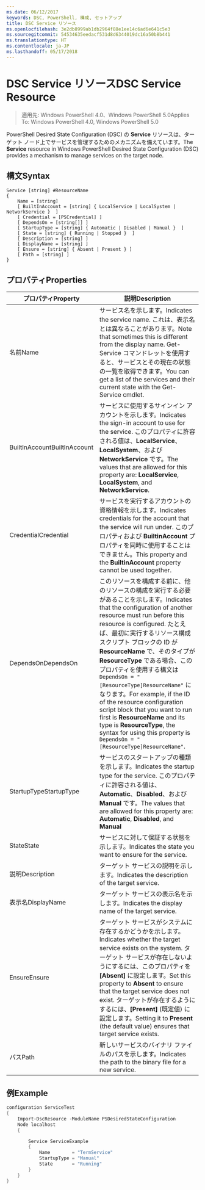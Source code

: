 ```yaml
---
ms.date: 06/12/2017
keywords: DSC, PowerShell, 構成, セットアップ
title: DSC Service リソース
ms.openlocfilehash: 3e2db8999ab1db2964f88e1ee14c6ad6e641c5e3
ms.sourcegitcommit: 54534635eedacf531d8d6344019dc16a50b8b441
ms.translationtype: HT
ms.contentlocale: ja-JP
ms.lasthandoff: 05/17/2018
---
```

# <a name="dsc-service-resource"></a><span data-ttu-id="3f56f-103">DSC Service リソース</span><span class="sxs-lookup"><span data-stu-id="3f56f-103">DSC Service Resource</span></span>

> <span data-ttu-id="3f56f-104">適用先: Windows PowerShell 4.0、Windows PowerShell 5.0</span><span class="sxs-lookup"><span data-stu-id="3f56f-104">Applies To: Windows PowerShell 4.0, Windows PowerShell 5.0</span></span>


<span data-ttu-id="3f56f-105">PowerShell Desired State Configuration (DSC) の **Service** リソースは、ターゲット ノード上でサービスを管理するためのメカニズムを備えています。</span><span class="sxs-lookup"><span data-stu-id="3f56f-105">The **Service** resource in Windows PowerShell Desired State Configuration (DSC) provides a mechanism to manage services on the target node.</span></span>

## <a name="syntax"></a><span data-ttu-id="3f56f-106">構文</span><span class="sxs-lookup"><span data-stu-id="3f56f-106">Syntax</span></span>

```
Service [string] #ResourceName
{
    Name = [string]
    [ BuiltInAccount = [string] { LocalService | LocalSystem | NetworkService }  ]
    [ Credential = [PSCredential] ]
    [ DependsOn = [string[]] ]
    [ StartupType = [string] { Automatic | Disabled | Manual }  ]
    [ State = [string] { Running | Stopped }  ]
    [ Description = [string] ]
    [ DisplayName = [string] ]
    [ Ensure = [string] { Absent | Present } ]
    [ Path = [string] ]
}
```

## <a name="properties"></a><span data-ttu-id="3f56f-107">プロパティ</span><span class="sxs-lookup"><span data-stu-id="3f56f-107">Properties</span></span>

|  <span data-ttu-id="3f56f-108">プロパティ</span><span class="sxs-lookup"><span data-stu-id="3f56f-108">Property</span></span>  |  <span data-ttu-id="3f56f-109">説明</span><span class="sxs-lookup"><span data-stu-id="3f56f-109">Description</span></span>   |
|---|---|
| <span data-ttu-id="3f56f-110">名前</span><span class="sxs-lookup"><span data-stu-id="3f56f-110">Name</span></span>| <span data-ttu-id="3f56f-111">サービス名を示します。</span><span class="sxs-lookup"><span data-stu-id="3f56f-111">Indicates the service name.</span></span> <span data-ttu-id="3f56f-112">これは、表示名とは異なることがあります。</span><span class="sxs-lookup"><span data-stu-id="3f56f-112">Note that sometimes this is different from the display name.</span></span> <span data-ttu-id="3f56f-113">Get-Service コマンドレットを使用すると、サービスとその現在の状態の一覧を取得できます。</span><span class="sxs-lookup"><span data-stu-id="3f56f-113">You can get a list of the services and their current state with the Get-Service cmdlet.</span></span>|
| <span data-ttu-id="3f56f-114">BuiltInAccount</span><span class="sxs-lookup"><span data-stu-id="3f56f-114">BuiltInAccount</span></span>| <span data-ttu-id="3f56f-115">サービスに使用するサインイン アカウントを示します。</span><span class="sxs-lookup"><span data-stu-id="3f56f-115">Indicates the sign-in account to use for the service.</span></span> <span data-ttu-id="3f56f-116">このプロパティに許容される値は、**LocalService**、**LocalSystem**、および **NetworkService** です。</span><span class="sxs-lookup"><span data-stu-id="3f56f-116">The values that are allowed for this property are: **LocalService**, **LocalSystem**, and **NetworkService**.</span></span>|
| <span data-ttu-id="3f56f-117">Credential</span><span class="sxs-lookup"><span data-stu-id="3f56f-117">Credential</span></span>| <span data-ttu-id="3f56f-118">サービスを実行するアカウントの資格情報を示します。</span><span class="sxs-lookup"><span data-stu-id="3f56f-118">Indicates credentials for the account that the service will run under.</span></span> <span data-ttu-id="3f56f-119">このプロパティおよび __BuiltinAccount__ プロパティを同時に使用することはできません。</span><span class="sxs-lookup"><span data-stu-id="3f56f-119">This property and the __BuiltinAccount__ property cannot be used together.</span></span>|
| <span data-ttu-id="3f56f-120">DependsOn</span><span class="sxs-lookup"><span data-stu-id="3f56f-120">DependsOn</span></span>| <span data-ttu-id="3f56f-121">このリソースを構成する前に、他のリソースの構成を実行する必要があることを示します。</span><span class="sxs-lookup"><span data-stu-id="3f56f-121">Indicates that the configuration of another resource must run before this resource is configured.</span></span> <span data-ttu-id="3f56f-122">たとえば、最初に実行するリソース構成スクリプト ブロックの ID が __ResourceName__ で、そのタイプが __ResourceType__ である場合、このプロパティを使用する構文は `DependsOn = "[ResourceType]ResourceName"` になります。</span><span class="sxs-lookup"><span data-stu-id="3f56f-122">For example, if the ID of the resource configuration script block that you want to run first is __ResourceName__ and its type is __ResourceType__, the syntax for using this property is `DependsOn = "[ResourceType]ResourceName"`.</span></span>|
| <span data-ttu-id="3f56f-123">StartupType</span><span class="sxs-lookup"><span data-stu-id="3f56f-123">StartupType</span></span>| <span data-ttu-id="3f56f-124">サービスのスタートアップの種類を示します。</span><span class="sxs-lookup"><span data-stu-id="3f56f-124">Indicates the startup type for the service.</span></span> <span data-ttu-id="3f56f-125">このプロパティに許容される値は、**Automatic**、**Disabled**、および **Manual** です。</span><span class="sxs-lookup"><span data-stu-id="3f56f-125">The values that are allowed for this property are: **Automatic**, **Disabled**, and **Manual**</span></span>|
| <span data-ttu-id="3f56f-126">State</span><span class="sxs-lookup"><span data-stu-id="3f56f-126">State</span></span>| <span data-ttu-id="3f56f-127">サービスに対して保証する状態を示します。</span><span class="sxs-lookup"><span data-stu-id="3f56f-127">Indicates the state you want to ensure for the service.</span></span>|
| <span data-ttu-id="3f56f-128">説明</span><span class="sxs-lookup"><span data-stu-id="3f56f-128">Description</span></span> | <span data-ttu-id="3f56f-129">ターゲット サービスの説明を示します。</span><span class="sxs-lookup"><span data-stu-id="3f56f-129">Indicates the description of the target service.</span></span>|
| <span data-ttu-id="3f56f-130">表示名</span><span class="sxs-lookup"><span data-stu-id="3f56f-130">DisplayName</span></span> | <span data-ttu-id="3f56f-131">ターゲット サービスの表示名を示します。</span><span class="sxs-lookup"><span data-stu-id="3f56f-131">Indicates the display name of the target service.</span></span>|
| <span data-ttu-id="3f56f-132">Ensure</span><span class="sxs-lookup"><span data-stu-id="3f56f-132">Ensure</span></span> | <span data-ttu-id="3f56f-133">ターゲット サービスがシステムに存在するかどうかを示します。</span><span class="sxs-lookup"><span data-stu-id="3f56f-133">Indicates whether the target service exists on the system.</span></span> <span data-ttu-id="3f56f-134">ターゲット サービスが存在しないようにするには、このプロパティを **[Absent]** に設定します。</span><span class="sxs-lookup"><span data-stu-id="3f56f-134">Set this property to **Absent** to ensure that the target service does not exist.</span></span> <span data-ttu-id="3f56f-135">ターゲットが存在するようにするには、**[Present]** (既定値) に設定します。</span><span class="sxs-lookup"><span data-stu-id="3f56f-135">Setting it to **Present** (the default value) ensures that target service exists.</span></span>|
| <span data-ttu-id="3f56f-136">パス</span><span class="sxs-lookup"><span data-stu-id="3f56f-136">Path</span></span> | <span data-ttu-id="3f56f-137">新しいサービスのバイナリ ファイルのパスを示します。</span><span class="sxs-lookup"><span data-stu-id="3f56f-137">Indicates the path to the binary file for a new service.</span></span>|

## <a name="example"></a><span data-ttu-id="3f56f-138">例</span><span class="sxs-lookup"><span data-stu-id="3f56f-138">Example</span></span>

```powershell
configuration ServiceTest
{
    Import-DscResource -ModuleName PSDesiredStateConfiguration
    Node localhost
    {

        Service ServiceExample
        {
            Name        = "TermService"
            StartupType = "Manual"
            State       = "Running"
        }
    }
}
```